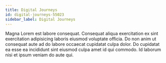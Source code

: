 ```yaml
---
title: Digital Journeys
id: digital-journeys-55023
sidebar_label: Digital Journeys
---
```


Magna Lorem est labore consequat. Consequat aliqua exercitation ex sint exercitation adipisicing laboris eiusmod voluptate officia. Do non anim ut consequat aute ad do labore occaecat cupidatat culpa dolor. Do cupidatat ea esse ea incididunt sint eiusmod culpa amet id qui commodo. Id laborum nisi et ipsum veniam do aute qui.

